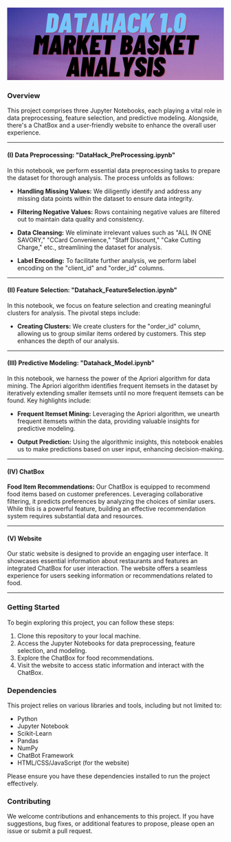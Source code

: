 
<img src="Today.png"> </img>

### Overview

This project comprises three Jupyter Notebooks, each playing a vital role in data preprocessing, feature selection, and predictive modeling. Alongside, there's a ChatBox and a user-friendly website to enhance the overall user experience.

---

#### (I) Data Preprocessing: "DataHack_PreProcessing.ipynb"

In this notebook, we perform essential data preprocessing tasks to prepare the dataset for thorough analysis. The process unfolds as follows:

- **Handling Missing Values:** We diligently identify and address any missing data points within the dataset to ensure data integrity.

- **Filtering Negative Values:** Rows containing negative values are filtered out to maintain data quality and consistency.

- **Data Cleansing:** We eliminate irrelevant values such as "ALL IN ONE SAVORY," "CCard Convenience," "Staff Discount," "Cake Cutting Charge," etc., streamlining the dataset for analysis.

- **Label Encoding:** To facilitate further analysis, we perform label encoding on the "client_id" and "order_id" columns.

---

#### (II) Feature Selection: "Datahack_FeatureSelection.ipynb"

In this notebook, we focus on feature selection and creating meaningful clusters for analysis. The pivotal steps include:

- **Creating Clusters:** We create clusters for the "order_id" column, allowing us to group similar items ordered by customers. This step enhances the depth of our analysis.

---

#### (III) Predictive Modeling: "Datahack_Model.ipynb"

In this notebook, we harness the power of the Apriori algorithm for data mining. The Apriori algorithm identifies frequent itemsets in the dataset by iteratively extending smaller itemsets until no more frequent itemsets can be found. Key highlights include:

- **Frequent Itemset Mining:** Leveraging the Apriori algorithm, we unearth frequent itemsets within the data, providing valuable insights for predictive modeling.

- **Output Prediction:** Using the algorithmic insights, this notebook enables us to make predictions based on user input, enhancing decision-making.

---

#### (IV) ChatBox

**Food Item Recommendations:** Our ChatBox is equipped to recommend food items based on customer preferences. Leveraging collaborative filtering, it predicts preferences by analyzing the choices of similar users. While this is a powerful feature, building an effective recommendation system requires substantial data and resources.

---

#### (V) Website

Our static website is designed to provide an engaging user interface. It showcases essential information about restaurants and features an integrated ChatBox for user interaction. The website offers a seamless experience for users seeking information or recommendations related to food.

---

### Getting Started

To begin exploring this project, you can follow these steps:

1. Clone this repository to your local machine.
2. Access the Jupyter Notebooks for data preprocessing, feature selection, and modeling.
3. Explore the ChatBox for food recommendations.
4. Visit the website to access static information and interact with the ChatBox.

### Dependencies

This project relies on various libraries and tools, including but not limited to:

- Python
- Jupyter Notebook
- Scikit-Learn
- Pandas
- NumPy
- ChatBot Framework
- HTML/CSS/JavaScript (for the website)

Please ensure you have these dependencies installed to run the project effectively.

### Contributing

We welcome contributions and enhancements to this project. If you have suggestions, bug fixes, or additional features to propose, please open an issue or submit a pull request.
